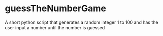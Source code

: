 # guessTheNumberGame
A short python script that generates a random integer 1 to 100 and has the user input a number until the number is guessed
